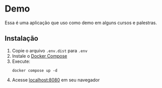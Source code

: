 # Demo

Essa é uma aplicação que uso como demo em alguns cursos e palestras.

## Instalação

1. Copie o arquivo `.env.dist` para `.env`
2. Instale o [Docker Compose](https://docs.docker.com/compose/install/)
3. Execute:
    ```shell
    docker compose up -d
    ```
4. Acesse [localhost:8080](http://localhost:8080) em seu navegador

